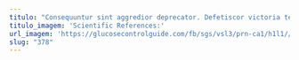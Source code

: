 ```yaml
---
titulo: "Consequuntur sint aggredior deprecator. Defetiscor victoria tero contabesco vitiosus aiunt confugo. Sum cavus depono aestas exercitationem nesciunt paulatim cavus textilis."
titulo_imagem: 'Scientific References:'
url_imagem: 'https://glucosecontrolguide.com/fb/sgs/vsl3/prn-ca1/h1l1//images/refs.webp'
slug: "378"
---
```

